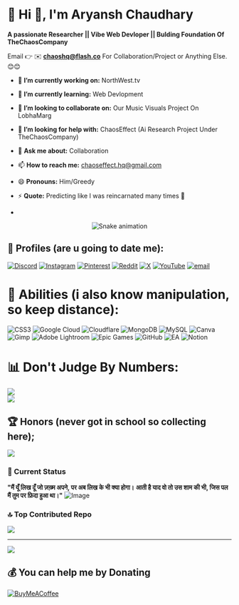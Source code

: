 # 💫 Hi 👋, I'm Aryansh Chaudhary
**A passionate Researcher || Vibe Web Devloper || Bulding Foundation Of TheChaosCompany**

Email 👉 ✉️ **chaoshq@flash.co** For Collaboration/Project or Anything Else. 😊😊

- 🔭 **I’m currently working on:** NorthWest.tv
- 🌱 **I’m currently learning:** Web Devlopment
- 👯 **I’m looking to collaborate on:** Our Music Visuals Project On LobhaMarg
- 🤔 **I’m looking for help with:** ChaosEffect (Ai Research Project Under TheChaosCompany)
- 💬 **Ask me about:** Collaboration
- 📫 **How to reach me:** chaoseffect.hq@gmail.com
- 😄 **Pronouns:** Him/Greedy
- ⚡ **Quote:** Predicting like I was reincarnated many times 👀

- <!-- Snake Game Repo View -->

<div align="center">
  <img src="https://profile-readme-generator.com/assets/snake.svg" alt="Snake animation" />
</div>


## 🫦 Profiles (are u going to date me):
[![Discord](https://img.shields.io/badge/Discord-%237289DA.svg?logo=discord&logoColor=white)](https://discord.gg/8PGMrQ2kjj) [![Instagram](https://img.shields.io/badge/Instagram-%23E4405F.svg?logo=Instagram&logoColor=white)](https://instagram.com/notsoaryu) [![Pinterest](https://img.shields.io/badge/Pinterest-%23E60023.svg?logo=Pinterest&logoColor=white)](https://pinterest.com/aryansh_ror) [![Reddit](https://img.shields.io/badge/Reddit-%23FF4500.svg?logo=Reddit&logoColor=white)](https://reddit.com/user/DismalPercentage6528) [![X](https://img.shields.io/badge/X-black.svg?logo=X&logoColor=white)](https://x.com/lazzybanda) [![YouTube](https://img.shields.io/badge/YouTube-%23FF0000.svg?logo=YouTube&logoColor=white)](https://youtube.com/@lobhamarg) [![email](https://img.shields.io/badge/Email-D14836?logo=gmail&logoColor=white)](mailto:chaoseffect.hq@gmail.com) 

# 🤌 Abilities (i also know manipulation, so keep distance):
![CSS3](https://img.shields.io/badge/css3-%231572B6.svg?style=flat&logo=css3&logoColor=white) ![Google Cloud](https://img.shields.io/badge/GoogleCloud-%234285F4.svg?style=flat&logo=google-cloud&logoColor=white) ![Cloudflare](https://img.shields.io/badge/Cloudflare-F38020?style=flat&logo=Cloudflare&logoColor=white) ![MongoDB](https://img.shields.io/badge/MongoDB-%234ea94b.svg?style=flat&logo=mongodb&logoColor=white) ![MySQL](https://img.shields.io/badge/mysql-4479A1.svg?style=flat&logo=mysql&logoColor=white) ![Canva](https://img.shields.io/badge/Canva-%2300C4CC.svg?style=flat&logo=Canva&logoColor=white) ![Gimp](https://img.shields.io/badge/Gimp-657D8B?style=flat&logo=gimp&logoColor=FFFFFF) ![Adobe Lightroom](https://img.shields.io/badge/Adobe%20Lightroom-31A8FF.svg?style=flat&logo=Adobe%20Lightroom&logoColor=white) ![Epic Games](https://img.shields.io/badge/epicgames-%23313131.svg?style=flat&logo=epicgames&logoColor=white) ![GitHub](https://img.shields.io/badge/github-%23121011.svg?style=flat&logo=github&logoColor=white) ![EA](https://img.shields.io/badge/ea-%23000000.svg?style=flat&logo=ea&logoColor=white) ![Notion](https://img.shields.io/badge/Notion-%23000000.svg?style=flat&logo=notion&logoColor=white)
# 📊 Don't Judge By Numbers:
![](https://github-readme-stats.vercel.app/api?username=aryanshror&theme=midnight-purple&hide_border=false&include_all_commits=true&count_private=true)<br/>
![](https://nirzak-streak-stats.vercel.app/?user=aryanshror&theme=midnight-purple&hide_border=false)<br/>

## 🏆 Honors (never got in school so collecting here);
![](https://github-profile-trophy.vercel.app/?username=aryanshror&theme=midnight-purple&no-frame=true&no-bg=true&margin-w=4)

### 🤧 Current Status
**"मैं यूँ लिख दूँ जो ज़ख़्म अपने, पर अब लिख के भी क्या होगा।**
**आती है याद वो तो उस शाम की भी, जिस पल मैं तुम पर फ़िदा हुआ था।"**
![Image](https://github.com/user-attachments/assets/1bf4abe8-7bf3-45b4-ad15-d88e126cfe6e)

### 🔝 Top Contributed Repo
![](https://github-contributor-stats.vercel.app/api?username=aryanshror&limit=5&theme=midnight-purple&combine_all_yearly_contributions=true)

---
[![](https://visitcount.itsvg.in/api?id=aryanshror&icon=9&color=2)](https://visitcount.itsvg.in)

  ## 💰 You can help me by Donating
  [![BuyMeACoffee](https://img.shields.io/badge/Buy%20Me%20a%20Coke-DE0000?style=for-the-badge&logo=buy-me-a-coffee&logoColor=black)](https://instagram.com/notsoaryu) 


